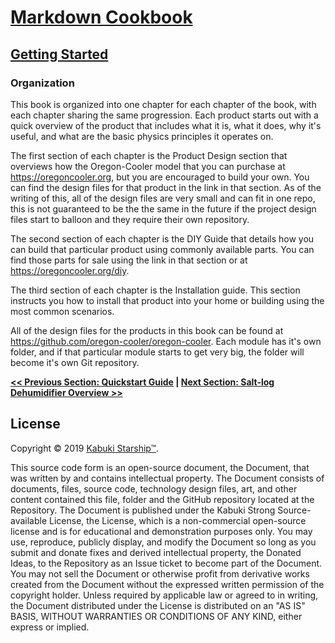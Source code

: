 # [Markdown Cookbook](../readme.md)

## [Getting Started](./readme.md)

### Organization

This book is organized into one chapter for each chapter of the book, with each chapter sharing the same progression. Each product starts out with a quick overview of the product that includes what it is, what it does, why it's useful, and what are the basic physics principles it operates on.

The first section of each chapter is the Product Design section that overviews how the Oregon-Cooler model that you can purchase at <https://oregoncooler.org>, but you are encouraged to build your own. You can find the design files for that product in the link in that section. As of the writing of this, all of the design files are very small and can fit in one repo, this is not guaranteed to be the the same in the future if the project design files start to balloon and they require their own repository.

The second section of each chapter is the DIY Guide that details how you can build that particular product using commonly available parts. You can find those parts for sale using the link in that section or at <https://oregoncooler.org/diy>.

The third section of each chapter is the Installation guide. This section instructs you how to install that product into your home or building using the most common scenarios.

All of the design files for the products in this book can be found at <https://github.com/oregon-cooler/oregon-cooler>. Each module has it's own folder, and if that particular module starts to get very big, the folder will become it's own Git repository.

**[<< Previous Section: Quickstart Guide](./quickstart_guide.md) | [Next Section: Salt-log Dehumidifier Overview >>](../salt-log)**

## License

Copyright © 2019 [Kabuki Starship™](kabukistarship.com).

This source code form is an open-source document, the Document, that was written by and contains intellectual property. The Document consists of documents, files, source code, technology design files, art, and other content contained this file, folder and the GitHub repository located at the Repository. The Document is published under the Kabuki Strong Source-available License, the License, which is a non-commercial open-source license and is for educational and demonstration purposes only. You may use, reproduce, publicly display, and modify the Document so long as you submit and donate fixes and derived intellectual property, the Donated Ideas, to the Repository as an Issue ticket to become part of the Document. You may not sell the Document or otherwise profit from derivative works created from the Document without the expressed written permission of the copyright holder. Unless required by applicable law or agreed to in writing, the Document distributed under the License is distributed on an "AS IS" BASIS, WITHOUT WARRANTIES OR CONDITIONS OF ANY KIND, either express or implied.
